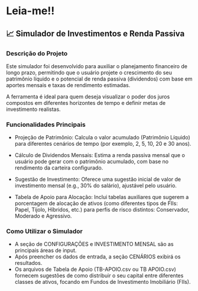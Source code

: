 # Leia-me!!
## 📈 Simulador de Investimentos e Renda Passiva
###  Descrição do Projeto<br/>
Este simulador foi desenvolvido para auxiliar o planejamento financeiro de longo prazo, permitindo que o usuário projete o crescimento do seu patrimônio líquido e o potencial de renda passiva (dividendos) com base em aportes mensais e taxas de rendimento estimadas.

A ferramenta é ideal para quem deseja visualizar o poder dos juros compostos em diferentes horizontes de tempo e definir metas de investimento realistas.

###  Funcionalidades Principais <br/>
* Projeção de Patrimônio: Calcula o valor acumulado (Patrimônio Líquido) para diferentes cenários de tempo (por exemplo, 2, 5, 10, 20 e 30 anos).

* Cálculo de Dividendos Mensais: Estima a renda passiva mensal que o usuário pode gerar com o patrimônio acumulado, com base no rendimento da carteira configurado.

* Sugestão de Investimento: Oferece uma sugestão inicial de valor de investimento mensal (e.g., 30% do salário), ajustável pelo usuário.

* Tabela de Apoio para Alocação: Inclui tabelas auxiliares que sugerem a porcentagem de alocação de ativos (como diferentes tipos de FIIs: Papel, Tijolo, Híbridos, etc.) para perfis de risco distintos: Conservador, Moderado e Agressivo.

###  Como Utilizar o Simulador <br/>

* A seção de CONFIGURAÇÕES e INVESTIMENTO MENSAL são as principais áreas de input.
* Após preencher os dados de entrada, a seção CENÁRIOS exibirá os resultados.
* Os arquivos de Tabela de Apoio (TB-APOIO.csv ou TB APOIO.csv) fornecem sugestões de como distribuir o seu capital entre diferentes classes de ativos, focando em Fundos de Investimento Imobiliário (FIIs).


